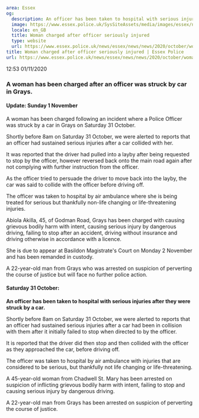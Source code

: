 ```yaml
area: Essex
og:
  description: An officer has been taken to hospital with serious injuries after they were struck by a car.
  image: https://www.essex.police.uk/SysSiteAssets/media/images/essex/news/library-images/600/charge-600.jpg?crop=(0,27,600,343)&amp;w=600&amp;h=300&amp;scale=both
  locale: en_GB
  title: Woman charged after officer seriously injured
  type: website
  url: https://www.essex.police.uk/news/essex/news/news/2020/october/woman-charged-after-officer-seriously-injured/
title: Woman charged after officer seriously injured | Essex Police
url: https://www.essex.police.uk/news/essex/news/news/2020/october/woman-charged-after-officer-seriously-injured/
```

12:53 01/11/2020

### A woman has been charged after an officer was struck by car in Grays.

####

#### Update: Sunday 1 November

A woman has been charged following an incident where a Police Officer was struck by a car in Grays on Saturday 31 October.

Shortly before 8am on Saturday 31 October, we were alerted to reports that an officer had sustained serious injuries after a car collided with her.

It was reported that the driver had pulled into a layby after being requested to stop by the officer, however reversed back onto the main road again after not complying with further instruction from the officer.

As the officer tried to persuade the driver to move back into the layby, the car was said to collide with the officer before driving off.

The officer was taken to hospital by air ambulance where she is being treated for serious but thankfully non-life changing or life-threatening injuries.

Abiola Akilla, 45, of Godman Road, Grays has been charged with causing grievous bodily harm with intent, causing serious injury by dangerous driving, failing to stop after an accident, driving without insurance and driving otherwise in accordance with a licence.

She is due to appear at Basildon Magistrate's Court on Monday 2 November and has been remanded in custody.

A 22-year-old man from Grays who was arrested on suspicion of perverting the course of justice but will face no further police action.

####

#### **Saturday 31 October:**

**An officer has been taken to hospital with serious injuries after they were struck by a car.**

Shortly before 8am on Saturday 31 October, we were alerted to reports that an officer had sustained serious injuries after a car had been in collision with them after it initially failed to stop when directed to by the officer.

It is reported that the driver did then stop and then collided with the officer as they approached the car, before driving off.

The officer was taken to hospital by air ambulance with injuries that are considered to be serious, but thankfully not life changing or life-threatening.

A 45-year-old woman from Chadwell St. Mary has been arrested on suspicion of inflicting grievous bodily harm with intent, failing to stop and causing serious injury by dangerous driving.

A 22-year-old man from Grays has been arrested on suspicion of perverting the course of justice.
